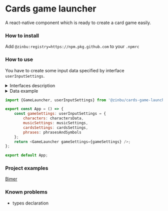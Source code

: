 # Cards game launcher

A react-native component which is ready to create a card game easily.

### How to install

Add `@zinbu:registry=https://npm.pkg.github.com` to your `.npmrc`

### How to use

You have to create some input data specified by interface `userInputSettings`.

<details>
  <summary>Interfaces description</summary>

```js
import { AVPlaybackSource } from "expo-av/build/AV.types";
import { ImageRequireSource } from "react-native";

export interface CharacterRaw { name: string; onSuccessSounds: AVPlaybackSource[]; image: ImageRequireSource }


export interface PhrasesAndSymbols {
    restart: string,
    rightChocie: string,
    wrongChocie: string,
}

export interface CardsSettings {
    cardBack: ImageRequireSource,
    mainActivityBackground: string,
    cardColor: string,
    buttonColor: string,
}

export interface MusicSettings {
    mainThemeBackgroundMusic: AVPlaybackSource,
    greetingSoundList: AVPlaybackSource[]
}

interface BaseSettings {
    musicSettings: MusicSettings,
    cardsSettings: CardsSettings,
    phrases: PhrasesAndSymbols,
}

export interface userInputSettings extends BaseSettings {
    characters: CharacterRaw[],
}
```

</details>

<details>
    <summary>Data example</summary>

```js
export const phrasesAndSymbols: PhrasesAndSymbols = {
    restart: 'Once more?',
    rightChocie: 'Great!',
    wrongChocie: 'Ooh no!',
};


export const musicSettings: MusicSettings ={
    mainThemeBackgroundMusic: require('./assets/sounds/main.mp3'),
    greetingSoundList: [require('./assets/sounds/1.mp3'), require('./assets/sounds/2.mp3')]
};

export const cardsSettings: CardsSettings = {
    cardBack: require('./assets/images/some.png'),
    mainActivityBackground: 'rgb(8, 8, 8)',
    cardColor: 'rgb(50, 50, 50)',
    buttonColor: 'rgb(60, 60, 60)',
};


export const charactersData: CharacterRaw[] = [
{
    name: 'Mr. cat',
    image: require('./assets/images/cat.png'),
    onSuccessSounds: [
        require('./assets/sounds/cat_1.mp3'),
        require('./assets/sounds/cat_2.mp3')
    ],
},
{
    name: 'Mr. dog',
    image: require('./assets/images/dog.png'),
    onSuccessSounds: [
        require('./assets/sounds/dog_1.mp3'),
        require('./assets/sounds/dog_2.mp3')
    ],
}
];
```

</details>

```js
import {GameLauncher, userInputSettings} from '@zinbu/cards-game-launcher';

export const App = () => {
    const gameSettings: userInputSettings = {
        characters: charactersData,
        musicSettings: musicSettings,
        cardsSettings: cardsSettings,
        phrases: phrasesAndSymbols
    };
    return <GameLauncher gameSettings={gameSettings} />;
};

export default App;
```

### Project examples

[Bimer](https://cards-bimer.vercel.app/)

### Known problems

- types declaration
